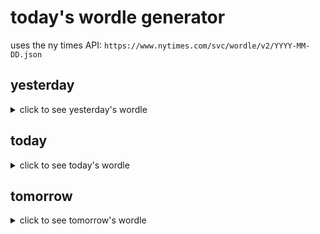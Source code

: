 # today's wordle generator

uses the ny times API: `https://www.nytimes.com/svc/wordle/v2/YYYY-MM-DD.json`

## yesterday

<details>
    <summary>click to see yesterday's wordle</summary>

    young

</details>

## today

<details>
    <summary>click to see today's wordle</summary>

    woman

</details>

## tomorrow

<details>
    <summary>click to see tomorrow's wordle</summary>

    sleep

</details>
